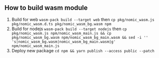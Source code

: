 ## How to build wasm module

1. Build for web `wasm-pack build --target web` then `cp pkg/nomic_wasm.js pkg/nomic_wasm.d.ts pkg/nomic_wasm_bg.wasm npm`
1. Build for nodejs `wasm-pack build --target nodejs` then `cp pkg/nomic_wasm.js npm/nomic_wasm_main.js && cp pkg/nomic_wasm_bg.wasm npm/nomic_wasm_bg_main.wasm && sed -i '' 's|nomic_wasm_bg.wasm|nomic_wasm_bg_main.wasm|g' npm/nomic_wasm_main.js`
1. Deploy new package `cd npm && yarn publish --access public --patch`
